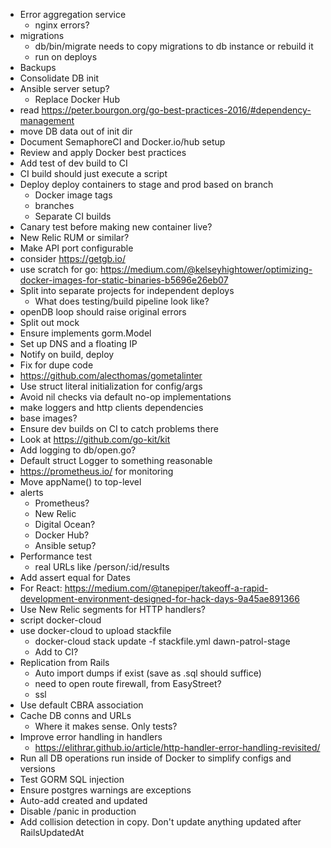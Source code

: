 * Error aggregation service
  * nginx errors?
* migrations
  * db/bin/migrate needs to copy migrations to db instance or rebuild it
  * run on deploys
* Backups
* Consolidate DB init
* Ansible server setup?
  * Replace Docker Hub
* read https://peter.bourgon.org/go-best-practices-2016/#dependency-management
* move DB data out of init dir
* Document SemaphoreCI and Docker.io/hub setup
* Review and apply Docker best practices
* Add test of dev build to CI
* CI build should just execute a script
* Deploy deploy containers to stage and prod based on branch
  * Docker image tags
  * branches
  * Separate CI builds
* Canary test before making new container live?
* New Relic RUM or similar?
* Make API port configurable
* consider https://getgb.io/
* use scratch for go: https://medium.com/@kelseyhightower/optimizing-docker-images-for-static-binaries-b5696e26eb07
* Split into separate projects for independent deploys
  * What does testing/build pipeline look like?
* openDB loop should raise original errors
* Split out mock
* Ensure implements gorm.Model
* Set up DNS and a floating IP
* Notify on build, deploy
* Fix for dupe code
* https://github.com/alecthomas/gometalinter
* Use struct literal initialization for config/args
* Avoid nil checks via default no-op implementations
* make loggers and http clients dependencies
* base images?
* Ensure dev builds on CI to catch problems there
* Look at https://github.com/go-kit/kit
* Add logging to db/open.go?
* Default struct Logger to something reasonable
* https://prometheus.io/ for monitoring
* Move appName() to top-level
* alerts
  * Prometheus?
  * New Relic
  * Digital Ocean?
  * Docker Hub?
  * Ansible setup?
* Performance test
  * real URLs like /person/:id/results
* Add assert equal for Dates
* For React: https://medium.com/@tanepiper/takeoff-a-rapid-development-environment-designed-for-hack-days-9a45ae891366
* Use New Relic segments for HTTP handlers?
* script docker-cloud
* use docker-cloud to upload stackfile
  * docker-cloud stack update -f stackfile.yml dawn-patrol-stage
  * Add to CI?
* Replication from Rails
  * Auto import dumps if exist (save as .sql should suffice)
  * need to open route firewall, from EasyStreet?
  * ssl
* Use default CBRA association
* Cache DB conns and URLs
  * Where it makes sense. Only tests?
* Improve error handling in handlers
  * https://elithrar.github.io/article/http-handler-error-handling-revisited/
* Run all DB operations run inside of Docker to simplify configs and versions
* Test GORM SQL injection
* Ensure postgres warnings are exceptions
* Auto-add created and updated
* Disable /panic in production
* Add collision detection in copy. Don't update anything updated after RailsUpdatedAt
